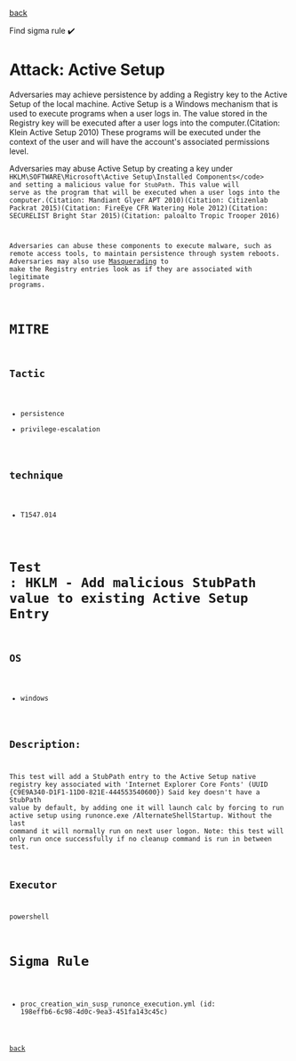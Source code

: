 
[back](../index.md)

Find sigma rule :heavy_check_mark: 

# Attack: Active Setup 

Adversaries may achieve persistence by adding a Registry key to the Active Setup of the local machine. Active Setup is a Windows mechanism that is used to execute programs when a user logs in. The value stored in the Registry key will be executed after a user logs into the computer.(Citation: Klein Active Setup 2010) These programs will be executed under the context of the user and will have the account's associated permissions level.

Adversaries may abuse Active Setup by creating a key under <code> HKLM\SOFTWARE\Microsoft\Active Setup\Installed Components\</code> and setting a malicious value for <code>StubPath</code>. This value will serve as the program that will be executed when a user logs into the computer.(Citation: Mandiant Glyer APT 2010)(Citation: Citizenlab Packrat 2015)(Citation: FireEye CFR Watering Hole 2012)(Citation: SECURELIST Bright Star 2015)(Citation: paloalto Tropic Trooper 2016)

Adversaries can abuse these components to execute malware, such as remote access tools, to maintain persistence through system reboots. Adversaries may also use [Masquerading](https://attack.mitre.org/techniques/T1036) to make the Registry entries look as if they are associated with legitimate programs.

# MITRE
## Tactic
  - persistence
  - privilege-escalation


## technique
  - T1547.014


# Test : HKLM - Add malicious StubPath value to existing Active Setup Entry
## OS
  - windows


## Description:
This test will add a StubPath entry to the Active Setup native registry key associated with 'Internet Explorer Core Fonts' (UUID {C9E9A340-D1F1-11D0-821E-444553540600}) 
Said key doesn't have a StubPath value by default, by adding one it will launch calc by forcing to run active setup using runonce.exe /AlternateShellStartup. 
Without the last command it will normally run on next user logon. Note: this test will only run once successfully if no cleanup command is run in between test.


## Executor
powershell

# Sigma Rule
 - proc_creation_win_susp_runonce_execution.yml (id: 198effb6-6c98-4d0c-9ea3-451fa143c45c)



[back](../index.md)
